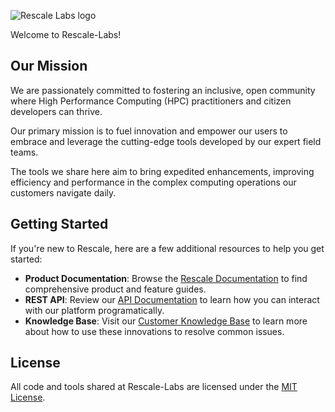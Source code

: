 ![Rescale Labs logo](https://github.com/bernsmk/rescalelabs_intro/blob/main/images/rescale-labs-logo.png)


Welcome to Rescale-Labs!

## Our Mission

We are passionately committed to fostering an inclusive, open community where High Performance Computing (HPC) practitioners and citizen developers can thrive. 

Our primary mission is to fuel innovation and empower our users to embrace and leverage the cutting-edge tools developed by our expert field teams.

The tools we share here aim to bring expedited enhancements, improving efficiency and performance in the complex computing operations our customers navigate daily.

## Getting Started

If you're new to Rescale, here are a few additional resources to help you get started:

- **Product Documentation**: Browse the [Rescale Documentation](https://rescale.com/documentation/) to find comprehensive product and feature guides.
- **REST API**: Review our [API Documentation](https://engineering.rescale.com/api-docs/) to learn how you can interact with our platform programatically.
- **Knowledge Base**: Visit our [Customer Knowledge Base](https://helpdesk.rescale.com/hc/en-us) to learn more about how to use these innovations to resolve common issues.

## License

All code and tools shared at Rescale-Labs are licensed under the [MIT License](https://github.com/bernsmk/rescalelabs_intro/blob/main/profile/LICENSE).


